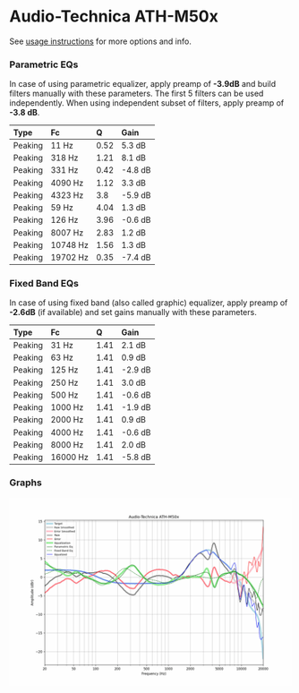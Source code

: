 # Audio-Technica ATH-M50x
See [usage instructions](https://github.com/jaakkopasanen/AutoEq#usage) for more options and info.

### Parametric EQs
In case of using parametric equalizer, apply preamp of **-3.9dB** and build filters manually
with these parameters. The first 5 filters can be used independently.
When using independent subset of filters, apply preamp of **-3.8 dB**.

| Type    | Fc       |    Q | Gain    |
|:--------|:---------|:-----|:--------|
| Peaking | 11 Hz    | 0.52 | 5.3 dB  |
| Peaking | 318 Hz   | 1.21 | 8.1 dB  |
| Peaking | 331 Hz   | 0.42 | -4.8 dB |
| Peaking | 4090 Hz  | 1.12 | 3.3 dB  |
| Peaking | 4323 Hz  | 3.8  | -5.9 dB |
| Peaking | 59 Hz    | 4.04 | 1.3 dB  |
| Peaking | 126 Hz   | 3.96 | -0.6 dB |
| Peaking | 8007 Hz  | 2.83 | 1.2 dB  |
| Peaking | 10748 Hz | 1.56 | 1.3 dB  |
| Peaking | 19702 Hz | 0.35 | -7.4 dB |

### Fixed Band EQs
In case of using fixed band (also called graphic) equalizer, apply preamp of **-2.6dB**
(if available) and set gains manually with these parameters.

| Type    | Fc       |    Q | Gain    |
|:--------|:---------|:-----|:--------|
| Peaking | 31 Hz    | 1.41 | 2.1 dB  |
| Peaking | 63 Hz    | 1.41 | 0.9 dB  |
| Peaking | 125 Hz   | 1.41 | -2.9 dB |
| Peaking | 250 Hz   | 1.41 | 3.0 dB  |
| Peaking | 500 Hz   | 1.41 | -0.6 dB |
| Peaking | 1000 Hz  | 1.41 | -1.9 dB |
| Peaking | 2000 Hz  | 1.41 | 0.9 dB  |
| Peaking | 4000 Hz  | 1.41 | -0.6 dB |
| Peaking | 8000 Hz  | 1.41 | 2.0 dB  |
| Peaking | 16000 Hz | 1.41 | -5.8 dB |

### Graphs
![](./Audio-Technica%20ATH-M50x.png)
